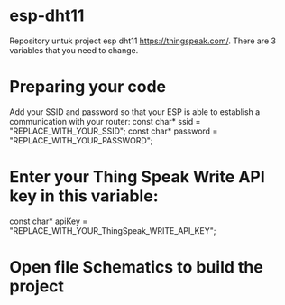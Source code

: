 # esp-dht11
Repository untuk project esp dht11 https://thingspeak.com/.
There are 3 variables that you need to change. 

# Preparing your code
Add your SSID and password so that your ESP is able to establish a communication with your router:
const char* ssid = "REPLACE_WITH_YOUR_SSID";
const char* password = "REPLACE_WITH_YOUR_PASSWORD";

# Enter your Thing Speak Write API key in this variable:
const char* apiKey = "REPLACE_WITH_YOUR_ThingSpeak_WRITE_API_KEY";

# Open file Schematics to build the project
